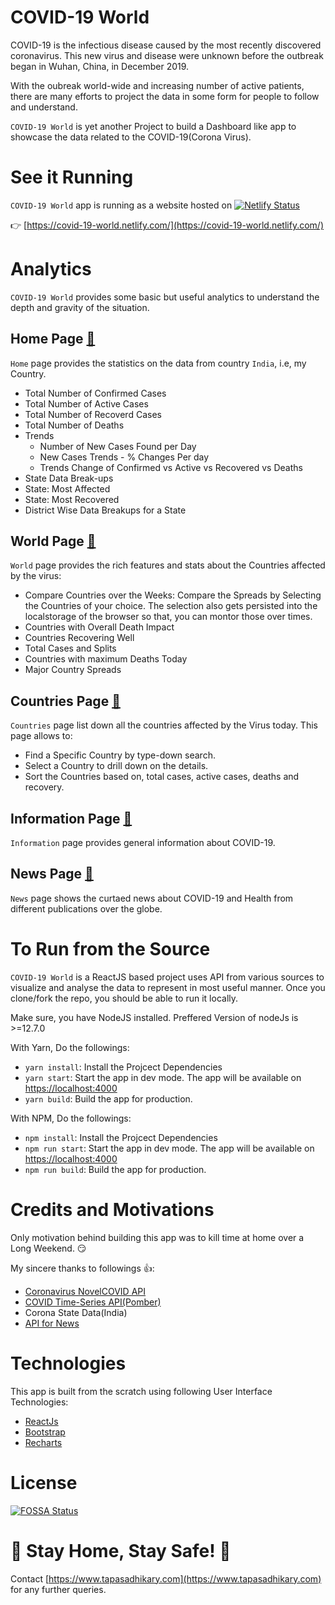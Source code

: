 # COVID-19 World

COVID-19 is the infectious disease caused by the most recently discovered coronavirus. This new virus and disease were unknown before the outbreak began in Wuhan, China, in December 2019.

With the oubreak world-wide and increasing number of active patients, there are many efforts to project the data in some form for people to follow and understand.

`COVID-19 World` is yet another Project to build a Dashboard like app to showcase the data related to the COVID-19(Corona Virus).

# See it Running

`COVID-19 World` app is running as a website hosted on [![Netlify Status](https://api.netlify.com/api/v1/badges/3ce79a2b-dd74-4c1b-856b-ef5f52ed3d48/deploy-status)](https://app.netlify.com/sites/covid-19-world/deploys)

👉 [https://covid-19-world.netlify.com/](https://covid-19-world.netlify.com/)


# Analytics

`COVID-19 World` provides some basic but useful analytics to understand the depth and gravity of the situation.

## Home Page [🔗](https://covid-19-world.netlify.com/home)

`Home` page provides the statistics on the data from country `India`, i.e, my Country.

- Total Number of Confirmed Cases
- Total Number of Active Cases
- Total Number of Recoverd Cases
- Total Number of Deaths
- Trends 
    - Number of New Cases Found per Day
    - New Cases Trends - % Changes Per day
    - Trends Change of Confirmed vs Active vs Recovered vs Deaths
- State Data Break-ups
- State: Most Affected
- State: Most Recovered
- District Wise Data Breakups for a State

## World Page [🔗](https://covid-19-world.netlify.com/world)

`World` page provides the rich features and stats about the Countries affected by the virus:

- Compare Countries over the Weeks: Compare the Spreads by Selecting the Countries of your choice. The selection also gets persisted into the localstorage of the browser so that, you can montor those over times.
- Countries with Overall Death Impact
- Countries Recovering Well
- Total Cases and Splits
- Countries with maximum Deaths Today
- Major Country Spreads

## Countries Page [🔗](https://covid-19-world.netlify.com/countries)

`Countries` page list down all the countries affected by the Virus today. This page allows to:

- Find a Specific Country by type-down search.
- Select a Country to drill down on the details.
- Sort the Countries based on, total cases, active cases, deaths and recovery.

## Information Page [🔗](https://covid-19-world.netlify.com/information)

`Information` page provides general information about COVID-19.

## News Page [🔗](https://covid-19-world.netlify.com/news)

`News` page shows the curtaed news about COVID-19 and Health from different publications over the globe.


# To Run from the Source

`COVID-19 World` is a ReactJS based project uses API from various sources to visualize and analyse the data to represent in most useful manner. Once you clone/fork the repo, you should be able to run it locally.

Make sure, you have NodeJS installed. Preffered Version of nodeJs is >=12.7.0

With Yarn, Do the followings:

- `yarn install`: Install the Projcect Dependencies
- `yarn start`: Start the app in dev mode. The app will be available on [https://localhost:4000](https://localhost:4000)
- `yarn build`: Build the app for production.

With NPM, Do the followings:

- `npm install`: Install the Projcect Dependencies
- `npm run start`: Start the app in dev mode. The app will be available on [https://localhost:4000](https://localhost:4000)
- `npm run build`: Build the app for production.

# Credits and Motivations

Only motivation behind building this app was to kill time at home over a Long Weekend. 😏

My sincere thanks to followings 👍:

- [Coronavirus NovelCOVID API](https://github.com/NovelCOVID/API)
- [COVID Time-Series API(Pomber)](https://pomber.github.io/covid19/timeseries.json)
- Corona State Data(India)
- [API for News](https://newsapi.org/)

# Technologies

This app is built from the scratch using following User Interface Technologies:

- [ReactJs](https://reactjs.org/)
- [Bootstrap](https://react-bootstrap.netlify.com/)
- [Recharts](http://recharts.org/en-US/)

# License

[![FOSSA Status](https://app.fossa.com/api/projects/git%2Bgithub.com%2Fatapas%2Fcovid-19.svg?type=large)](https://app.fossa.io/reports/970db5be-b904-4b5c-acea-1c708a0e92b8)

# 🙏 Stay Home, Stay Safe! 🙏
 
Contact [https://www.tapasadhikary.com](https://www.tapasadhikary.com) for any further queries.
